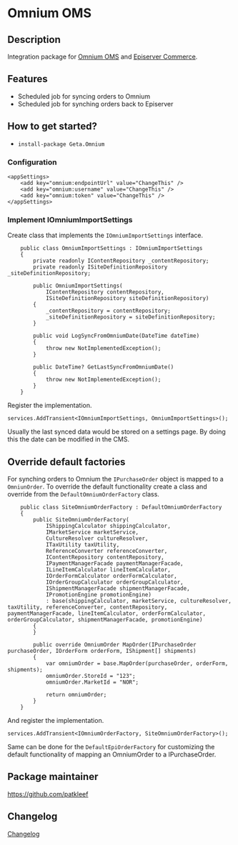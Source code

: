 # Omnium OMS

## Description
Integration package for [Omnium OMS](https://www.omnium.no/?lang=en) and [Episerver Commerce](https://world.episerver.com).

## Features
* Scheduled job for syncing orders to Omnium
* Scheduled job for synching orders back to Episerver

## How to get started?
* ``install-package Geta.Omnium``

### Configuration
```
<appSettings>
    <add key="omnium:endpointUrl" value="ChangeThis" />
    <add key="omnium:username" value="ChangeThis" />
    <add key="omnium:token" value="ChangeThis" />
</appSettings>
```

### Implement IOmniumImportSettings

Create class that implements the ``IOmniumImportSettings`` interface.
```
    public class OmniumImportSettings : IOmniumImportSettings
    {
        private readonly IContentRepository _contentRepository;
        private readonly ISiteDefinitionRepository _siteDefinitionRepository;

        public OmniumImportSettings(
            IContentRepository contentRepository,
            ISiteDefinitionRepository siteDefinitionRepository)
        {
            _contentRepository = contentRepository;
            _siteDefinitionRepository = siteDefinitionRepository;
        }

        public void LogSyncFromOmniumDate(DateTime dateTime)
        {
            throw new NotImplementedException();
        }

        public DateTime? GetLastSyncFromOmniumDate()
        {
            throw new NotImplementedException();
        }
    }
```

Register the implementation.

``` services.AddTransient<IOmniumImportSettings, OmniumImportSettings>(); ```

Usually the last synced data would be stored on a settings page. By doing this the date can be modified in the CMS.

## Override default factories
For synching orders to Omnium the ``IPurchaseOrder`` object is mapped to a ``OmniunOrder``. To override the default functionality create a class and override from the ``DefaultOmniumOrderFactory`` class.

```
    public class SiteOmniumOrderFactory : DefaultOmniumOrderFactory
    {
        public SiteOmniumOrderFactory(
            IShippingCalculator shippingCalculator, 
            IMarketService marketService, 
            CultureResolver cultureResolver, 
            ITaxUtility taxUtility, 
            ReferenceConverter referenceConverter, 
            IContentRepository contentRepository, 
            IPaymentManagerFacade paymentManagerFacade, 
            ILineItemCalculator lineItemCalculator,
            IOrderFormCalculator orderFormCalculator,
            IOrderGroupCalculator orderGroupCalculator,
            IShipmentManagerFacade shipmentManagerFacade,
            IPromotionEngine promotionEngine) 
            : base(shippingCalculator, marketService, cultureResolver, taxUtility, referenceConverter, contentRepository, paymentManagerFacade, lineItemCalculator, orderFormCalculator, orderGroupCalculator, shipmentManagerFacade, promotionEngine)
        {
        }
        
        public override OmniumOrder MapOrder(IPurchaseOrder purchaseOrder, IOrderForm orderForm, IShipment[] shipments)
        {
            var omniumOrder = base.MapOrder(purchaseOrder, orderForm, shipments);
            omniumOrder.StoreId = "123";
            omniumOrder.MarketId = "NOR";

            return omniumOrder;
        }
    }
```

And register the implementation.

``` services.AddTransient<IOmniumOrderFactory, SiteOmniumOrderFactory>(); ```

Same can be done for the ``DefaultEpiOrderFactory`` for customizing the default functionality of mapping an OmniumOrder to a IPurchaseOrder.
	
## Package maintainer
https://github.com/patkleef

## Changelog
[Changelog](CHANGELOG.md)

